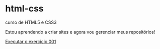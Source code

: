 # html-css
 
 curso de HTML5 e CSS3

Estou aprendendo a criar sites e agora vou gerenciar meus repositórios!

 <a href="https://gustavocarvalhorodrigues.github.io/html-css/modulo 1/exercicios/ex001/index.html">Executar o exercicio 001</a>
